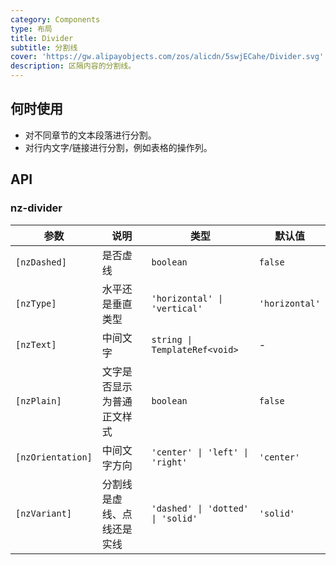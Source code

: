 ```yaml
---
category: Components
type: 布局
title: Divider
subtitle: 分割线
cover: 'https://gw.alipayobjects.com/zos/alicdn/5swjECahe/Divider.svg'
description: 区隔内容的分割线。
---
```


## 何时使用

- 对不同章节的文本段落进行分割。
- 对行内文字/链接进行分割，例如表格的操作列。

## API

### nz-divider

| 参数              | 说明                       | 类型                              | 默认值         |
| ----------------- | -------------------------- | --------------------------------- | -------------- |
| `[nzDashed]`      | 是否虚线                   | `boolean`                         | `false`        |
| `[nzType]`        | 水平还是垂直类型           | `'horizontal' \| 'vertical'`      | `'horizontal'` |
| `[nzText]`        | 中间文字                   | `string \| TemplateRef<void>`     | -              |
| `[nzPlain]`       | 文字是否显示为普通正文样式 | `boolean`                         | `false`        |
| `[nzOrientation]` | 中间文字方向               | `'center' \| 'left' \| 'right'`   | `'center'`     |
| `[nzVariant]`     | 分割线是虚线、点线还是实线 | `'dashed' \| 'dotted' \| 'solid'` | `'solid'`      |
